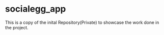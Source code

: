 # socialegg_app

This is a copy of the inital Repository(Private) to showcase the work done in the project.